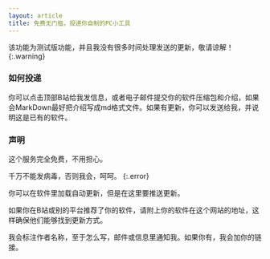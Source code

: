 ```yaml
---
layout: article
title: 免费无门槛，投递你自制的PC小工具
---
```


该功能为测试版功能，并且我没有很多时间处理发送的更新，敬请谅解！
{:.warning}

### 如何投递

你可以点击顶部B站给我发信息，或者电子邮件提交你的软件压缩包和介绍，如果会MarkDown最好把介绍写成md格式文件。如果有更新，你可以发送给我，并说明这是已有的软件。

### 声明

这个服务完全免费，不用担心。

千万不能发病毒，否则我会，呵呵。
{:.error}

你可以在软件里加载自动更新，但是在这里要推送更新。

如果你在B站或别的平台推荐了你的软件，请附上你的软件在这个网站的地址，这样确保他们能够找到更新方式。

我会标注作者名称，至于怎么写，邮件或信息里通知我。如果你有，我会加你的链接。

